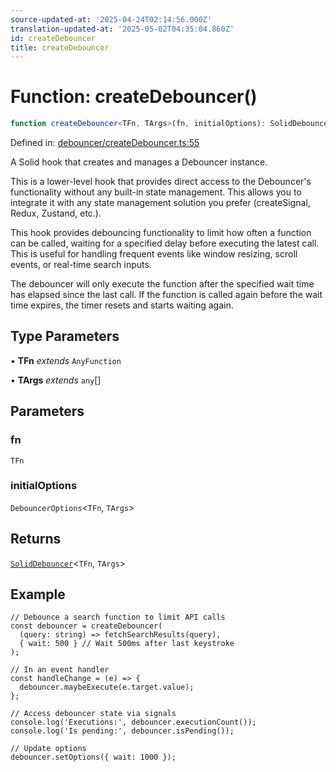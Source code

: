 ```yaml
---
source-updated-at: '2025-04-24T02:14:56.000Z'
translation-updated-at: '2025-05-02T04:35:04.860Z'
id: createDebouncer
title: createDebouncer
---
```


<!-- DO NOT EDIT: this page is autogenerated from the type comments -->

# Function: createDebouncer()

```ts
function createDebouncer<TFn, TArgs>(fn, initialOptions): SolidDebouncer<TFn, TArgs>
```

Defined in: [debouncer/createDebouncer.ts:55](https://github.com/TanStack/pacer/blob/main/packages/solid-pacer/src/debouncer/createDebouncer.ts#L55)

A Solid hook that creates and manages a Debouncer instance.

This is a lower-level hook that provides direct access to the Debouncer's functionality without
any built-in state management. This allows you to integrate it with any state management solution
you prefer (createSignal, Redux, Zustand, etc.).

This hook provides debouncing functionality to limit how often a function can be called,
waiting for a specified delay before executing the latest call. This is useful for handling
frequent events like window resizing, scroll events, or real-time search inputs.

The debouncer will only execute the function after the specified wait time has elapsed
since the last call. If the function is called again before the wait time expires, the
timer resets and starts waiting again.

## Type Parameters

• **TFn** *extends* `AnyFunction`

• **TArgs** *extends* `any`[]

## Parameters

### fn

`TFn`

### initialOptions

`DebouncerOptions`\<`TFn`, `TArgs`\>

## Returns

[`SolidDebouncer`](../interfaces/soliddebouncer.md)\<`TFn`, `TArgs`\>

## Example

```tsx
// Debounce a search function to limit API calls
const debouncer = createDebouncer(
  (query: string) => fetchSearchResults(query),
  { wait: 500 } // Wait 500ms after last keystroke
);

// In an event handler
const handleChange = (e) => {
  debouncer.maybeExecute(e.target.value);
};

// Access debouncer state via signals
console.log('Executions:', debouncer.executionCount());
console.log('Is pending:', debouncer.isPending());

// Update options
debouncer.setOptions({ wait: 1000 });
```
